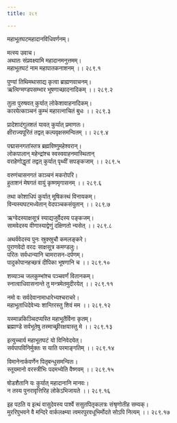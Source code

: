 ```yaml
---
title: २८९

---
```

महाभूतघटमहादानविधिवर्णनम्।  
  
मत्स्य उवाच।  
अथातः संप्रवक्ष्यामि महादानमनुत्तमम्।  
महाभूतघटं नाम महापातकनाशनम् ।। २८९.१  
  
पुण्यां तिथिमथासाद्य कृत्वा ब्राह्मणवाचनम्।  
ऋत्विग्मण्डपसम्भार भूषणाच्छादनादिकम् ।। २८९.२  
  
तुला पुरुषवत् कुर्यात् लोकेशावाहनादिकम्।  
कारयेत्काञ्चनं कुम्भं महारत्नाचितं बुधः ।। २८९.३  
  
प्रादेशादंगुलशतं यावत् कुर्यात् प्रमाणतः।  
क्षीराज्यपूरितं तद्वत् कल्पवृक्षसमन्वितम् ।। २८९.४  
  
पद्मासनगतांस्तत्र ब्रह्मविष्णुमहेश्वरान्।  
लोकपालान् महेन्द्रांश्च स्वस्ववाहनमास्थितान्  
वराहेणोद्धृतां तद्वत् कुर्यात् पृथ्वीं सपङ्कजाम् ।। २८९.५  
  
वरुणंचासनगतं काञ्चनं मकरोपरि।  
हुताशनं मेषगतं वायुं कृष्णमृगासनम् ।। २८९.६  
  
तथा कोशाधिपं कुर्यात् मूषिकस्थं विनायकम्।  
विन्यस्यघटमध्येतान् वेदपञ्चकसंयुतान् ।। २८९.७  
  
ऋग्वेदस्याक्षसूत्रं स्याद्यजुर्वेदस्य पङ्कजम्।  
सामवेदस्य वीणास्याद्वेणुं दक्षिणतो न्यसेत् ।। २८९.८  
  
अथर्ववेदस्य पुनः स्रुक्स्रुचौ कमलङ्करे।  
पुराणवेदो वरदः साक्षसूत्र कमण्डलुः।  
परितः सर्वधान्यानि चामरासन-दर्पणम्।  
पादुकोपानहच्छत्रं दीपिका भूषणानि च ।। २८९.१०  
  
शय्याञ्च जलकुम्भांश्च पञ्चवर्णं वितानकम्।  
स्नात्वाधिवासनान्ते तु मन्त्रमेतमुदीरयेत् ।। २८९.११  
  
नमो वः सर्वदेवानामाधारेभ्यश्चराचरे।  
महाभूताधिदेवेभ्यः शान्तिरस्तु शिवं मम ।। २८९.१२  
  
यस्मान्नकिञ्चिदप्यस्ति महाभूतैर्विना कृतम्।  
ब्रह्माण्डे सर्वभूतेषु तस्माच्छ्रीरक्षयास्तु मे ।। २८९.१३  
  
इत्युच्चार्य महाभूतघटं यो विनिवेदयेत्।  
सर्वपापविनिर्मुक्तः स याति परमाङ्गतिम् ।। २८९.१४  
  
विमानेनार्कवर्णेन पितृबन्धुसमन्वितः।  
स्तूयमानो वरस्त्रीभिः पदमभ्येति वैष्णवम् ।। २८९.१५  
  
षोडशैतानि यः कुर्यात् महादानानि मानवः।  
न तस्य पुनरावृत्तिरिह लोकेऽभिजायते ।। २८९.१६  
  
इह पठति य इत्थं वासुदेवस्य पार्श्वे ससुतपितृकलत्रः संश्रृणोतीह सम्यक्।  
मुररिपुभवने वै मन्दिरे वार्कलक्ष्म्या त्वमरपुरवधूभिर्मोदते सोऽपि नित्यम् ।। २८९.१७